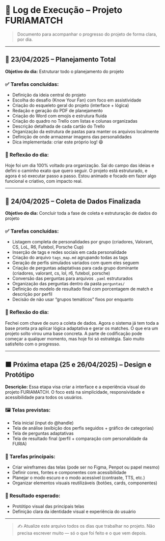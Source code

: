 # 📆 Log de Execução – Projeto FURIAMATCH 

> Documento para acompanhar o progresso do projeto de forma clara, por dia.

---

## 📅 23/04/2025 – Planejamento Total
**Objetivo do dia:** Estruturar todo o planejamento do projeto

### ✅ Tarefas concluídas:
- Definição da ideia central do projeto
- Escolha do desafio (Know Your Fan) com foco em assistividade
- Criação do esqueleto geral do projeto (interface + lógica)
- Redação e geração do PDF de planejamento
- Criação do Word com emojis e estrutura fluida
- Criação do quadro no Trello com listas e colunas organizadas
- Descrição detalhada de cada cartão do Trello
- Organização da estrutura de pastas para manter os arquivos localmente
- Definição de onde armazenar imagens das personalidades
- Dica implementada: criar este próprio log! 😄

### 💭 Reflexão do dia:
Hoje foi um dia 100% voltado pra organização. Saí do campo das ideias e defini o caminho exato que quero seguir. O projeto está estruturado, e agora é só executar passo a passo. Estou animado e focado em fazer algo funcional e criativo, com impacto real.

---

## 📅 24/04/2025 – Coleta de Dados Finalizada
**Objetivo do dia:** Concluir toda a fase de coleta e estruturação de dados do projeto

### ✅ Tarefas concluídas:
- Listagem completa de personalidades por grupo (criadores, Valorant, CS, LoL, R6, Futebol, Porsche Cup)
- Inserção de tags e redes sociais em cada personalidade
- Criação do arquivo `tags_map.md` agrupando todas as tags
- Geração de perfis simulados variados com quem eles seguem
- Criação de perguntas adaptativas para cada grupo dominante (criadores, valorant, cs, lol, r6, futebol, porsche)
- Conversão das perguntas para arquivos `.yaml` estruturados
- Organização das perguntas dentro da pasta `perguntas/`
- Definição do modelo de resultado final com porcentagem de match e descrição por perfil
- Decisão de não usar “grupos temáticos” fixos por enquanto

### 💭 Reflexão do dia:
Fechei com chave de ouro a coleta de dados. Agora o sistema já tem toda a base pronta pra aplicar lógica adaptativa e gerar os matches. O que era um projeto solto virou uma base concreta. A parte de codificação pode começar a qualquer momento, mas hoje foi só estratégia. Saio muito satisfeito com o progresso.

---

## 🟧 Próxima etapa (25 e 26/04/2025) – Design e Protótipo 
**Descrição:**
Essa etapa visa criar a interface e a experiência visual do projeto FURIAMATCH. O foco está na simplicidade, responsividade e acessibilidade para todos os usuários.

### 🖼️ Telas previstas:
- Tela inicial (input do @handle)
- Tela de análise (exibição dos perfis seguidos + gráfico de categorias)
- Tela de perguntas adaptativas
- Tela de resultado final (perfil + comparação com personalidade da FURIA)

### 🎨 Tarefas principais:
- Criar wireframes das telas (pode ser no Figma, Penpot ou papel mesmo)
- Definir cores, fontes e componentes com acessibilidade
- Planejar o modo escuro e o modo acessível (contraste, TTS, etc.)
- Organizar elementos visuais reutilizáveis (botões, cards, componentes)

### 🎯 Resultado esperado:
- Protótipo visual das principais telas
- Definição clara da identidade visual e experiência do usuário

---

> ✍️ Atualize este arquivo todos os dias que trabalhar no projeto. Não precisa escrever muito — só o que foi feito e o que vem depois.